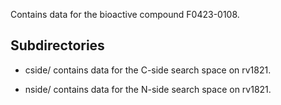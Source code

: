 Contains data for the bioactive compound F0423-0108.

## Subdirectories

- cside/ contains data for the C-side search space on rv1821.

- nside/ contains data for the N-side search space on rv1821.


